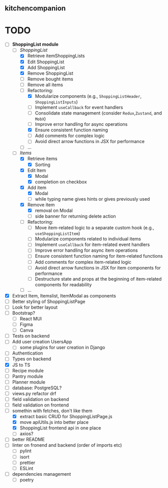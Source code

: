 ## kitchencompanion

# TODO

- [ ] **ShoppingList module**
  - [ ] _ShoppingList_
    - [x] Retrieve itemShoppingLists
    - [x] Edit ShoppingList
    - [x] Add ShoppingList
    - [x] Remove ShoppingList
    - [ ] Remove bought items
    - [ ] Remove all items
    - [ ] Refactoring:
      - [x] Modularize components (e.g., `ShoppingListHeader`, `ShoppingListInputs`)
      - [ ] Implement `useCallback` for event handlers
      - [ ] Consolidate state management (consider `Redux`,`Zustand`, and `MobX`)
      - [ ] Improve error handling for async operations
      - [x] Ensure consistent function naming
      - [ ] Add comments for complex logic
      - [ ] Avoid direct arrow functions in JSX for performance
    - [ ] ...
  - [ ] _Items_
    - [x] Retrieve items
      - [x] Sorting
    - [x] Edit Item
      - [x] Modal
      - [x] completion on checkbox
    - [x] Add item
      - [x] Modal
      - [ ] while typing name gives hints or gives previously used
    - [x] Remove item
      - [x] removal on Modal
      - [ ] side banner for returning delete action
    - [ ] Refactoring:
      - [ ] Move item-related logic to a separate custom hook (e.g., `useShoppingListItem`)
      - [ ] Modularize components related to individual items
      - [ ] Implement `useCallback` for item-related event handlers
      - [ ] Improve error handling for async item operations
      - [ ] Ensure consistent function naming for item-related functions
      - [ ] Add comments for complex item-related logic
      - [ ] Avoid direct arrow functions in JSX for item components for performance
      - [ ] Destructure state and props at the beginning of item-related components for readability
    - [ ] ...
- [x] Extract Item, Itemslist, ItemModal as components
- [ ] Better styling of ShoppingListPage
- [ ] Look for better layout
- [ ] Bootstrap?
  - [ ] React MUI
  - [ ] Figma
  - [ ] Canva
- [ ] Tests on backend
- [ ] Add user creation UsersApp
  - [ ] some plugins for user creation in Django
- [ ] Authentication
- [ ] Types on backend
- [x] JS to TS
- [ ] Recipe module
- [ ] Pantry module
- [ ] Planner module
- [ ] database: PostgreSQL?
- [ ] views.py refactor drf
- [ ] field validation on backend
- [ ] field validation on frontend
- [ ] somethin with fetches, don't like them
  - [x] extract basic CRUD for ShoppingListPage.js
  - [x] move apiUtils.js into better place
  - [x] ShoppingList frontend api in one place
  - [ ] axios?
- [ ] better README
- [ ] linter on fronend and backend (order of imports etc)
  - [ ] pylint
  - [ ] isort
  - [ ] prettier
  - [ ] ESLint
- [ ] dependencies management
  - [ ] poetry
